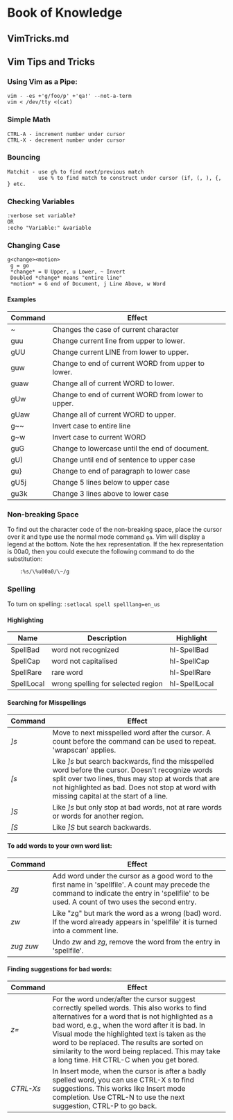 #	Book of Knowledge
##	VimTricks.md
##	Vim Tips and Tricks

###	Using Vim as a Pipe:
```
vim - -es +'g/foo/p' +'qa!' --not-a-term
vim < /dev/tty <(cat)
```

###	Simple Math
```
CTRL-A - increment number under cursor
CTRL-X - decrement number under cursor
```

###	Bouncing
```
Matchit - use g% to find next/previous match
          use % to find match to construct under cursor (if, (, ), {, } etc.
```

###	Checking Variables
```
:verbose set variable?
OR
:echo "Variable:" &variable
```

### Changing Case
```
g<change><motion>
 g = go
 *change* = U Upper, u Lower, ~ Invert
 Doubled *change* means "entire line"
 *motion* = G end of Document, j Line Above, w Word
```

#### Examples
 Command | Effect
 ----------------|----------------
 ~     | Changes the case of current character
 guu   | Change current line from upper to lower.
 gUU   | Change current LINE from lower to upper.
 guw   | Change to end of current WORD from upper to lower.
 guaw  | Change all of current WORD to lower.
 gUw   | Change to end of current WORD from lower to upper.
 gUaw  | Change all of current WORD to upper.
 g~~   | Invert case to entire line
 g~w   | Invert case to current WORD
 guG   | Change to lowercase until the end of document.
 gU)   | Change until end of sentence to upper case
 gu}   | Change to end of paragraph to lower case
 gU5j  | Change 5 lines below to upper case
 gu3k  | Change 3 lines above to lower case

### Non-breaking Space
To find out the character code of the non-breaking space, place the
cursor over it and type use the normal mode command `ga`. Vim will
display a legend at the bottom. Note the hex representation. If the hex
representation is 00a0, then you could execute the following command to
do the substitution:
```
	:%s/\%u00a0/\~/g
```

### Spelling
To turn on spelling:  `:setlocal spell spelllang=en_us`

#### Highlighting
 Name | Description | Highlight 
---|---|---
 SpellBad | 	word not recognized		| hl-SpellBad
 SpellCap | 	word not capitalised	| hl-SpellCap
 SpellRare |  rare word				| hl-SpellRare
 SpellLocal	| wrong spelling for selected region	| hl-SpellLocal

#### Searching for Misspellings
 Command | Effect
 ----------------|----------------
*]s* | Move to next misspelled word after the cursor. A count before the command can be used to repeat. 'wrapscan' applies.
*[s* | Like *]s* but search backwards, find the misspelled word before the cursor.  Doesn't recognize words split over two lines, thus may stop at words that are not highlighted as bad.  Does not stop at word with missing capital at the start of a line.
*]S* | Like *]s* but only stop at bad words, not at rare words or words for another region.
*[S* | Like *]S* but search backwards.

#### To add words to your own word list:
 Command | Effect
 ----------------|----------------
*zg* | Add word under the cursor as a good word to the first name in 'spellfile'.  A count may precede the command to indicate the entry in 'spellfile' to be used.  A count of two uses the second entry.
*zw* | Like "zg" but mark the word as a wrong (bad) word. If the word already appears in 'spellfile' it is turned into a comment line.
*zug* *zuw* | Undo *zw* and *zg*, remove the word from the entry in 'spellfile'.

#### Finding suggestions for bad words:
 Command | Effect
 ----------------|------------------------------------
*z=* | For the word under/after the cursor suggest correctly spelled words.  This also works to find alternatives for a word that is not highlighted as a bad word, e.g., when the word after it is bad. In Visual mode the highlighted text is taken as the word to be replaced. The results are sorted on similarity to the word being replaced. This may take a long time.  Hit CTRL-C when you get bored.
*CTRL-Xs* | In Insert mode, when the cursor is after a badly spelled word, you can use CTRL-X s to find suggestions.  This works like Insert mode completion.  Use CTRL-N to use the next suggestion, CTRL-P to go back. 

[//]: # ( vim: set ai noet nu sts=4 sw=4 ts=4 tw=78 filetype=markdown :)
